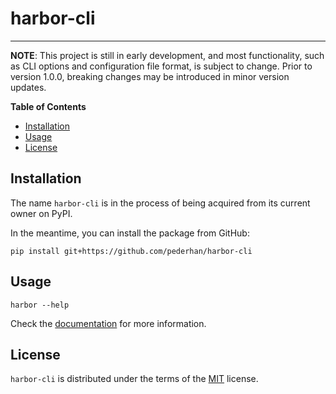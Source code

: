 # harbor-cli

<!-- [![PyPI - Version](https://img.shields.io/pypi/v/harbor-cli.svg)](https://pypi.org/project/harbor-cli)
[![PyPI - Python Version](https://img.shields.io/pypi/pyversions/harbor-cli.svg)](https://pypi.org/project/harbor-cli) -->

-----

**NOTE**: This project is still in early development, and most functionality, such as CLI options and configuration file format, is subject to change. Prior to version 1.0.0, breaking changes may be introduced in minor version updates.

**Table of Contents**

- [Installation](#installation)
- [Usage](#usage)
- [License](#license)

## Installation

<!-- ```console
pip install harbor-cli
``` -->

The name `harbor-cli` is in the process of being acquired from its current owner on PyPI.

In the meantime, you can install the package from GitHub:

```
pip install git+https://github.com/pederhan/harbor-cli
```

## Usage

```
harbor --help
```

Check the [documentation](https://pederhan.github.io/harbor-cli/) for more information.


## License

`harbor-cli` is distributed under the terms of the [MIT](https://spdx.org/licenses/MIT.html) license.
